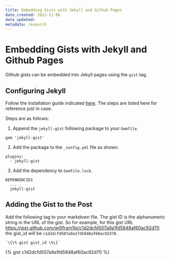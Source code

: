 ```yaml
---
title: Embedding Gists with Jekyll and Github Pages
date_created: 2022-11-06
date_updated: 
metadata: research
---
```

# Embedding Gists with Jekyll and Github Pages

Github gists can be embedded into Jekyll pages using the `gist` tag.

## Configuring Jekyll 

Follow the installation guide indicated [here](https://github.com/jekyll/jekyll-gist). The steps are listed here for reference just in case.

Steps are as follows:

1. Append the `jekyll-gist` following package to your `Gemfile`. 

```
gem 'jekyll-gist'
```

2. Add the package to the `_config.yml` file as shown.

```
plugins:
  - jekyll-gist
```

3. Add the dependency to `Gemfile.lock`.

```
DEPENDENCIES
  ...
  jekyll-gist
```

## Adding the Gist to the Post

Add the following tag to your markdown file. The gist ID is the alphanumeric string in the URL of the gist. So for example, for this gist URL https://gist.github.com/w0lfram1te/c1d2dcfd507a9a1fd5848af60ac92d70 the gist_id will be `c1d2dcfd507a9a1fd5848af60ac92d70`.

```
`\{\% gist gist_id \%\}`
```

{% gist c1d2dcfd507a9a1fd5848af60ac92d70 %}